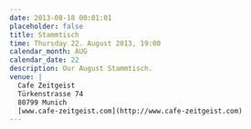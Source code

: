 ```yaml
---
date: 2013-08-18 00:01:01
placeholder: false
title: Stammtisch
time: Thursday 22. August 2013, 19:00
calendar_month: AUG
calendar_date: 22
description: Our August Stammtisch.
venue: |
  Cafe Zeitgeist  
  Türkenstrasse 74
  80799 Munich  
  [www.cafe-zeitgeist.com](http://www.cafe-zeitgeist.com)
---
```


